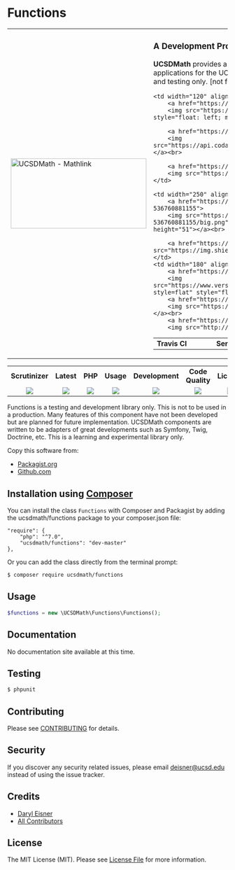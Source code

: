 # Functions
<table border="0">
  <tr>
    <td width="310"><img height="160" width="310"alt="UCSDMath - Mathlink" src="https://github.com/ucsdmath/Testing/blob/master/ucsdmath-logo.png"></td>
    <td><h3>A Development Project in PHP</h3><p><strong>UCSDMath</strong> provides a testing framework for general internal Intranet software applications for the UCSD, Department of Mathematics. This is used for development and testing only. [not for production]</p>

<table width="550"><tr><td width="120"><b>Travis CI</b></td><td width="250"><b>SensioLabs</b></td><td width="180"><b>Dependencies</b></td></tr><tr>

    <td width="120" align="center">
        <a href="https://travis-ci.org/ucsdmath/Functions">
        <img src="https://travis-ci.org/ucsdmath/Functions.svg?branch=master" style="float: left; margin: 0px 0px 10px 10px;"></a><br>

        <a href="https://www.codacy.com/app/ucsdmath-project/Functions">
        <img src="https://api.codacy.com/project/badge/Grade/3b1affdfe98543f585222970a688f687"></a><br>

        <a href="https://scrutinizer-ci.com/g/ucsdmath/Functions/?branch=master">
        <img src="https://img.shields.io/scrutinizer/g/ucsdmath/Functions.svg"></a>
    </td>

    <td width="250" align="center">
        <a href="https://insight.sensiolabs.com/projects/62092d2f-16ed-43d7-b737-536760881155">
        <img src="https://insight.sensiolabs.com/projects/62092d2f-16ed-43d7-b737-536760881155/big.png" style="float: right; margin: 0px 0px 10px 10px;" width="212" height="51"></a><br>

        <a href="https://travis-ci.org/ucsdmath/Functions"><img src="https://img.shields.io/badge/PHP-%207.1%20Tested%20-33cc33.svg"></a>
    </td>
    <td width="180" align="center">
        <a href="https://www.versioneye.com/user/projects/577fba3c5bb13900493de603">
        <img src="https://www.versioneye.com/user/projects/577fba3c5bb13900493de603/badge.png?style=flat" style="float:left;margin:0px 0px 10px 10px;"></a><br>
        <a href="https://codeclimate.com/github/ucsdmath/Functions">
        <img src="https://codeclimate.com/github/ucsdmath/Functions/badges/gpa.svg"></a><br>
        <a href="https://travis-ci.org/ucsdmath/Functions">
        <img src="http://php7ready.timesplinter.ch/ucsdmath/Functions/badge.svg"></a>
</td></tr></table></td></tr></table>
<table width="880"><tr><td width="116" align="center"><b>Scrutinizer</b></td><td width="112" align="center"><b>Latest</b></td><td width="108" align="center"><b>PHP</b></td><td width="150" align="center"><b>Usage</b></td><td width="142" align="center"><b>Development</b></td><td width="142" align="center"><b>Code Quality</b></td><td width="110" align="center"><b>License</b></td></tr><tr>
    <td valign="top" width="116" align="center">
        <a href="https://scrutinizer-ci.com/g/ucsdmath/Functions/build-status/master">
        <img src="https://scrutinizer-ci.com/g/ucsdmath/Functions/badges/build.png?b=master"></a></td>
    <td valign="top" width="112" align="center">
        <a href="https://packagist.org/packages/ucsdmath/Functions">
        <img src="https://poser.pugx.org/ucsdmath/Functions/v/stable"></a></td>
    <td valign="top" width="108" align="center">
        <a href="https://php.net/">
        <img src="https://img.shields.io/badge/php-%3E%3D%207.0-8892BF.svg"></a></td>
    <td valign="top" width="150" align="center">
        <a href="https://packagist.org/packages/ucsdmath/Functions">
        <img src="https://poser.pugx.org/ucsdmath/Functions/downloads"></a></td>
    <td valign="top" width="142" align="center">
        <a href="https://packagist.org/packages/ucsdmath/Functions">
        <img src="https://poser.pugx.org/ucsdmath/Functions/v/unstable"></a></td>
    <td valign="top" width="142" align="center">
        <a href="https://scrutinizer-ci.com/g/ucsdmath/Functions/?branch=master">
        <img src="https://scrutinizer-ci.com/g/ucsdmath/Functions/badges/quality-score.png?b=master"></a></td>
    <td valign="top" width="110" align="center">
        <a href="https://packagist.org/packages/ucsdmath/Functions">
        <img src="https://poser.pugx.org/ucsdmath/Functions/license"></a></td>
</tr></table>

Functions is a testing and development library only. This is not to be used in a production.
Many features of this component have not been developed but are planned for future implementation.  UCSDMath components are written to be adapters of great developments such as Symfony, Twig, Doctrine, etc. This is a learning and experimental library only.

Copy this software from:
- [Packagist.org](https://packagist.org/packages/ucsdmath/Functions)
- [Github.com](https://github.com/ucsdmath/Functions)

## Installation using [Composer](http://getcomposer.org/)
You can install the class ```Functions``` with Composer and Packagist by
adding the ucsdmath/functions package to your composer.json file:

```
"require": {
    "php": "^7.0",
    "ucsdmath/functions": "dev-master"
},
```
Or you can add the class directly from the terminal prompt:

```bash
$ composer require ucsdmath/functions
```

## Usage

``` php
$functions = new \UCSDMath\Functions\Functions();
```

## Documentation

No documentation site available at this time.
<!-- [Check out the documentation](http://math.ucsd.edu/~deisner/documentation/Functions/) -->

## Testing

``` bash
$ phpunit
```

## Contributing

Please see [CONTRIBUTING](CONTRIBUTING.md) for details.

## Security

If you discover any security related issues, please email deisner@ucsd.edu instead of using the issue tracker.

## Credits

- [Daryl Eisner](https://github.com/UCSDMath)
- [All Contributors](../../contributors)

## License

The MIT License (MIT). Please see [License File](LICENSE) for more information.
